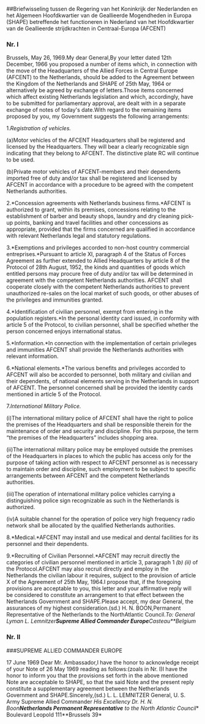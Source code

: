 <meta http-equiv='Content-Type' content='text/html; charset=utf-8' />

##Briefwisseling tussen de Regering van het Koninkrijk der Nederlanden en het Algemeen Hoofdkwartier van de Geallieerde Mogendheden in Europa (SHAPE) betreffende het functioneren in Nederland van het Hoofdkwartier van de Geallieerde strijdkrachten in Centraal-Europa (AFCENT)

### Nr.  I  

Brussels, May 26, 1969.My dear General,By your letter dated 12th December, 1966 you proposed a number of items which, in connection with the move of the Headquarters of the Allied Forces in Central Europe (AFCENT) to the Netherlands, should be added to the Agreement between the Kingdom of the Netherlands and SHAPE of 25th May, 1964 or alternatively be agreed by exchange of letters.Those items concerned which affect existing Netherlands legislation and which, accordingly, have to be submitted for parliamentary approval, are dealt with in a separate exchange of notes of today's date.With regard to the remaining items proposed by you, my Government suggests the following arrangements:

1.*Registration of vehicles.*

(a)Motor vehicles of the AFCENT Headquarters shall be registered and licensed by the Headquarters. They will bear a clearly recognizable sign indicating that they belong to AFCENT. The distinctive plate RC will continue to be used.

(b)Private motor vehicles of AFCENT-members and their dependents imported free of duty and/or tax shall be registered and licensed by AFCENT in accordance with a procedure to be agreed with the competent Netherlands authorities.

2.*Concession agreements with Netherlands business firms.*AFCENT is authorized to grant, within its premises, concessions relating to the establishment of barber and beauty shops, laundry and dry cleaning pick-up points, banking and travel facilities and other concessions as appropriate, provided that the firms concerned are qualified in accordance with relevant Netherlands legal and statutory regulations.

3.*Exemptions and privileges accorded to non-host country commercial entreprises.*Pursuant to article XI, paragraph 4 of the Status of Forces Agreement as further extended to Allied Headquarters by article 8 of the Protocol of 28th August, 1952, the kinds and quantities of goods which entitled persons may procure free of duty and/or tax will be determined in agreement with the competent Netherlands authorities. AFCENT shall cooperate closely with the competent Netherlands authorities to prevent unauthorized re-sales on the local market of such goods, or other abuses of the privileges and immunities granted.

4.*Identification of civilian personnel, exempt from entering in the population registers.*In the personal identity card issued, in conformity with article 5 of the Protocol, to civilian personnel, shall be specified whether the person concerned enjoys international status.

5.*Information.*In connection with the implementation of certain privileges and immunities AFCENT shall provide the Netherlands authorities with relevant information.

6.*National elements.*The various benefits and privileges accorded to AFCENT will also be accorded to personnel, both military and civilian and their dependents, of national elements serving in the Netherlands in support of AFCENT. The personnel concerned shall be provided the identity cards mentioned in article 5 of the Protocol.

7.*International Military Police.*

(i)The international military police of AFCENT shall have the right to police the premises of the Headquarters and shall be responsible therein for the maintenance of order and security and discipline. For this purpose, the term “the premises of the Headquarters” includes shopping area.

(ii)The international military police may be employed outside the premises of the Headquarters in places to which the public has access only for the purpose of taking action with respect to AFCENT personnel as is necessary to maintain order and discipline, such employment to be subject to specific arrangements between AFCENT and the competent Netherlands authorities.

(iii)The operation of international military police vehicles carrying a distinguishing police sign recognizable as such in the Netherlands is authorized.

(iv)A suitable channel for the operation of police very high frequency radio network shall be allocated by the qualified Netherlands authorities.

8.*Medical.*AFCENT may install and use medical and dental facilities for its personnel and their dependents.

9.*Recruiting of Civilian Personnel.*AFCENT may recruit directly the categories of civilian personnel mentioned in article 3, paragraph 1 *(b) (ii)* of the Protocol.AFCENT may also recruit directly and employ in the Netherlands the civilian labour it requires, subject to the provision of article X of the Agreement of 25th May, 1964.I propose that, if the foregoing provisions are acceptable to you, this letter and your affirmative reply will be considered to constitute an arrangement to that effect between the Netherlands Government and SHAPE.Please accept, my dear General, the assurances of my highest consideration.(sd.) H. N. BOON,Permanent Representative of the Netherlands to the NorthAtlantic Council.*To: General Lyman L. Lemnitzer**Supreme Allied Commander Europe**Casteau**Belgium*

### Nr.  II  

###SUPREME ALLIED COMMANDER EUROPE

17 June 1969 Dear Mr. Ambassador,I have the honor to acknowledge receipt of your Note of 26 May 1969 reading as follows:(zoals in Nr. I)I have the honor to inform you that the provisions set forth in the above mentioned Note are acceptable to SHAPE, so that the said Note and the present reply constitute a supplementary agreement between the Netherlands Government and SHAPE.Sincerely,(sd.) L. L. LEMNITZER General, U. S. Army Supreme Allied Commander *His Excellency Dr. H. N. Boon**Netherlands Permanent Representative** to the North Atlantic Council** Boulevard Leopold 111**Brussels 39*
